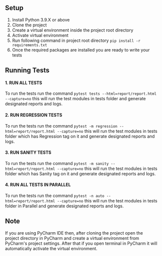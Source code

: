 **Setup**
-----------
1. Install Python 3.9.X or above
2. Clone the project
3. Create a virtual environment inside the project root directory
4. Activate virtual environment
5. Run following command in project root directory
`pip install -r requirements.txt`
6. Once the required packages are installed you are ready to write your tests

**Running Tests**
----------

#### **1. RUN ALL TESTS**

To run the tests run the command `pytest tests --html=report/report.html --capture=no`
this will run the test modules in tests folder and generate designated reports and logs.

#### **2. RUN REGRESSION TESTS**

To run the tests run the command `pytest -m regression --html=report/report.html --capture=no`
this will run the test modules in tests folder which has Regression tag on it and generate designated reports and logs.

#### **3. RUN SANITY TESTS**

To run the tests run the command `pytest -m sanity --html=report/report.html --capture=no`
this will run the test modules in tests folder which has Sanity tag on it and generate designated reports and logs.

#### **4. RUN ALL TESTS IN PARALLEL**

To run the tests run the command `pytest -n auto --html=report/report.html --capture=no`
this will run the test modules in tests folder in Parallel and generate designated reports and logs.

**Note**
-----
If you are using PyCharm IDE then, after cloning the project open the project directory in PyCharm and create a
virtual environment from PyCharm's project settings. After that if you open terminal in PyCharm it will automatically 
activate the virtual environment.